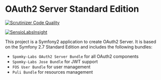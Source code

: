 OAuth2 Server Standard Edition
==============================

[![Scrutinizer Code Quality](https://scrutinizer-ci.com/g/Spomky-Labs/OAuth2ServerStandardEdition/badges/quality-score.png?b=master)](https://scrutinizer-ci.com/g/Spomky-Labs/OAuth2ServerStandardEdition/?branch=master)

[![SensioLabsInsight](https://insight.sensiolabs.com/projects/52cc7f26-c996-4aaf-b2de-85503b935358/big.png)](https://insight.sensiolabs.com/projects/52cc7f26-c996-4aaf-b2de-85503b935358)

This project is a Symfony2 application to create OAuth2 Server.
It is based on the Symfony 2.7 Standard Edition and includes the following bundles:

* `Spomky-Labs OAuth2 Server Bundle` for all OAuth2 components
* `Spomky-Labs Jose Bundle` for JWT support
* `FOS User Bundle` for user management
* `Puli Bundle` for resources management
